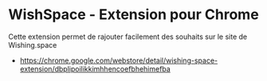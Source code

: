 WishSpace - Extension pour Chrome
================================================================================

Cette extension permet de rajouter facilement des souhaits sur le site de Wishing.space

- https://chrome.google.com/webstore/detail/wishing-space-extension/dbplipoilikkimhhencoefbhehimefba
